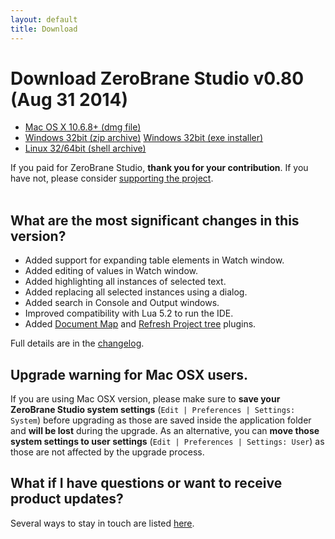 ```yaml
---
layout: default
title: Download
---
```


# Download ZeroBrane Studio v0.80 (Aug 31 2014)

<ul class="download" id="download-options">
  <li><a class="mac" href="https://download.zerobrane.com/ZeroBraneStudioEduPack-0.80-macos.dmg" onclick="var that=this;_gaq.push(['_trackEvent','Download-macos','ZeroBraneStudioEduPack-0.80-macos.dmg',this.href]);setTimeout(function(){location.href=that.href;},200);return false;">
    Mac OS X 10.6.8+ (dmg file)</a></li>
  <li><a class="winzip" href="https://download.zerobrane.com/ZeroBraneStudioEduPack-0.80-win32.zip" onclick="var that=this;_gaq.push(['_trackEvent','Download-win32','ZeroBraneStudioEduPack-0.80-win32.zip',this.href]);setTimeout(function(){location.href=that.href;},200);return false;">
    Windows 32bit (zip archive)</a>
      <a class="winexe" href="https://download.zerobrane.com/ZeroBraneStudioEduPack-0.80-win32.exe" onclick="var that=this;_gaq.push(['_trackEvent','Download-win32','ZeroBraneStudioEduPack-0.80-win32.exe',this.href]);setTimeout(function(){location.href=that.href;},200);return false;">
    Windows 32bit (exe installer)</a></li>
  <li><a class="linux" href="https://download.zerobrane.com/ZeroBraneStudioEduPack-0.80-linux.sh" onclick="var that=this;_gaq.push(['_trackEvent','Download-linux','ZeroBraneStudioEduPack-0.80-linux.sh',this.href]);setTimeout(function(){location.href=that.href;},200);return false;">
    Linux 32/64bit (shell archive)</a></li>
</ul>
<div class="thank-you" id="thank-you">If you paid for ZeroBrane Studio, <strong>thank you for your contribution</strong>. If you have not, please consider <a href="support.html">supporting the project</a>.</div>
<div class="separator">&nbsp;</div>

## What are the most significant changes in this version?

- Added support for expanding table elements in Watch window.
- Added editing of values in Watch window.
- Added highlighting all instances of selected text.
- Added replacing all selected instances using a dialog.
- Added search in Console and Output windows.
- Improved compatibility with Lua 5.2 to run the IDE.
- Added [Document Map](https://github.com/pkulchenko/ZeroBranePackage/blob/master/documentmap.lua)
and [Refresh Project tree](https://github.com/pkulchenko/ZeroBranePackage/blob/master/refreshproject.lua) plugins.

Full details are in the [changelog](https://github.com/pkulchenko/ZeroBraneStudio/blob/master/CHANGELOG.md).

## Upgrade warning for Mac OSX users.

If you are using Mac OSX version, please make sure to **save your ZeroBrane Studio system settings** (`Edit | Preferences | Settings: System`) before upgrading as those are saved inside the application folder and **will be lost** during the upgrade.
As an alternative, you can **move those system settings to user settings** (`Edit | Preferences | Settings: User`) as those are not affected by the upgrade process.

## What if I have questions or want to receive product updates?

Several ways to stay in touch are listed [here](community.html).
